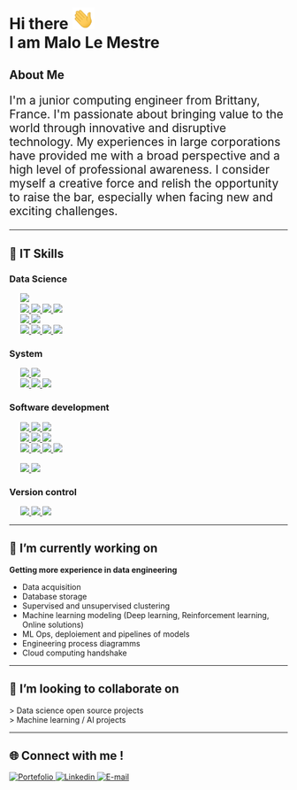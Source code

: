 <h1> Hi there <img src='./assets/hello.gif' width="40px"> <br> I am Malo Le Mestre  </h1>

## About Me
<p style="font-size: 1.5em;"> I'm a junior computing engineer from Brittany, France. I'm passionate about bringing value to the world through innovative and disruptive technology. My experiences in large corporations have provided me with a broad perspective and a high level of professional awareness. I consider myself a creative force and relish the opportunity to raise the bar, especially when facing new and exciting challenges. </p>


___

<h2> 🚀 IT Skills </h2>

<h3> Data Science </h3>

<p>
   <div>
   &nbsp;&nbsp;&nbsp;&nbsp; 
      <a href="#">
         <img src="https://img.shields.io/badge/-Python wide skills-blue?logo=python&logoColor=yellow&style=flat-square" height="40">
      </a>
   </div>
   <div>
         &nbsp;&nbsp;&nbsp;&nbsp;
         <a href="#">
            <img src="https://img.shields.io/badge/SQL-3C75B7?&style=flat-square" height="30">
         </a>
         <a href="#">
            <img src="https://img.shields.io/badge/-MySQL-ded?logo=mysql&logoColor=blue&style=flat-square" height="30">
         </a>
         <a href="#">
            <img src="https://img.shields.io/badge/PostgreSQL-375577?logo=postgresql&logoColor=white&style=flat-square" height="30"> 
         </a>
         <a href="#">
            <img src="https://img.shields.io/badge/Redis-red?logo=redis&logoColor=white&style=flat-square" height="30"> 
         </a>
      
   </div>
   <div>
      &nbsp;&nbsp;&nbsp;&nbsp;
      <a href="#">
      <img src="https://img.shields.io/badge/tensorflow-orange?logo=tensorflow&logoColor=white&style=flat-square" height="30">
      </a> 
      <a href="#">
      <img src="https://img.shields.io/badge/sklearn-blue?logo=scikitlearn&style=flat-square" height="30"> 
      </a>
      <!--<a href="#">
      <img src="https://img.shields.io/badge/pytorch (soon)-252527?logo=pytorch&style=flat-square" height="30">
      </a>-->
   </div> 
   <div>
    &nbsp;&nbsp;&nbsp;&nbsp;
      <a href="#">  
         <img src="https://img.shields.io/badge/Clustering-3C75B7?style=flat-square" height="30">
      </a>
      <a href="#">
         <img src="https://img.shields.io/badge/DTW-grey" height="30">
      </a>
      <a href="#">
         <img src="https://img.shields.io/badge/DBSCAN-grey" height="30">
      </a>
      <a href="#">
         <img src="https://img.shields.io/badge/KMEANS-grey" height="30"> 
      </a>
   </div> 
</p>

<h3> System </h3>

<p> 
   <div>
      &nbsp;&nbsp;&nbsp;&nbsp;
      <a href="#">
         <img src="https://img.shields.io/badge/Docker-2E5A8D?logo=docker&logoColor=white&style=flat-square" height="30">
      </a>
      <a href="#">
         <img src="https://img.shields.io/badge/VirtualBox-ded?logo=virtualbox&logoColor=blue&style=flat-square"height="30">
      </a>
      <!-- <a href="#">
         <img src="https://img.shields.io/badge/Kubernetes (soon)-blue?logo=kubernetes&logoColor=white&style=flat-square" height="30">
      </a> --> 
   </div>
   <div>
      &nbsp;&nbsp;&nbsp;&nbsp;
      <a href="#">
         <img src="https://img.shields.io/badge/Linux-black?logo=linux&logoColor=yellow&style=flat-square" height="30">
      </a>  
      <a href="#">
         <img src="https://img.shields.io/badge/MacOS-888888?logo=macos&logoColor=white&style=flat-square" height="30">
      </a>  
      <a href="#">
         <img src="https://img.shields.io/badge/GNU bash-333333?logo=gnubash&logoColor=00ff00&style=flat-square" height="30">
      </a>    
   </div> 
</p>

<h3> Software development </h3>

<p>
   <div>
      &nbsp;&nbsp;&nbsp;&nbsp; 
      <a href="#">
         <img src="https://img.shields.io/badge/Vue.js-569D74?logo=vuedotjs&logoColor=white&style=flat-square" height="30">
      </a>  
      <a href="#">
         <img src="https://img.shields.io/badge/Node.js-86A94A?logo=nodedotjs&logoColor=white&style=flat-square" height="30">
      </a>  
      <a href="#">
         <img src="https://img.shields.io/badge/Electron-47848F?logo=electron&logoColor=white&style=flat-square" height="30">
      </a>  
   </div>
   <div>
      &nbsp;&nbsp;&nbsp;&nbsp;
      <a href="#">
         <img src="https://img.shields.io/badge/HTML-orange?logo=html5&logoColor=white&style=flat-square" height="30">
      </a> 
      <a href="#">
         <img src="https://img.shields.io/badge/CSS-ded?logo=css3&logoColor=blue&style=flat-square" height="30">
      </a>  
      <a href="#">
         <img src="https://img.shields.io/badge/JavaScript-D1A241?logo=javascript&logoColor=white&style=flat-square"height="30">
      </a>  
   </div>

   <div>
      &nbsp;&nbsp;&nbsp;&nbsp;
      <a href="#">
         <img src="https://img.shields.io/badge/Firebase-blue?logo=firebase&style=flat-square&logoColor='987E2B'" height="30">
      </a>  
      <a href="#">
         <img src="https://img.shields.io/badge/Hosting-grey?logo=firebase&logoColor='987E2B'" height="30">
      </a>  
      <a href="#">
         <img src="https://img.shields.io/badge/Authentication-grey?logo=firebase&logoColor='987E2B'" height="30">
      </a>  
      <a href="#">
         <img src="https://img.shields.io/badge/RealtimeDB-grey?logo=firebase&logoColor='987E2B'" height="30">
      </a>  
   </div> 

   <div>
      &nbsp;&nbsp;&nbsp;&nbsp;
      <!-- <a href="#">
         <img src="https://img.shields.io/badge/C++ (soon)-black?logo=cplusplus&style=flat-square&logoColor='987E2B'" height="30">
      </a> --> 
      <!-- <a href="#"> 
         <img src="https://img.shields.io/badge/VBA (soon)-green?logo=microsoft&style=flat-square" height="30"> 
      </a> -->
   </div> 
   <div>
      &nbsp;&nbsp;&nbsp;&nbsp;
      <a href="#">
         <img src="https://img.shields.io/badge/Flutter-blue?logo=flutter&style=flat-square" height="30"> 
      </a>  
      <a href="#">
         <img src="https://img.shields.io/badge/Dart-white?logo=Dart&style=flat-square&logoColor=blue" height="30"> 
      </a>  
   </div> 
</p>

<h3> Version control </h3>

<p>
   &nbsp;&nbsp;&nbsp;&nbsp;
   <a href="#">
      <img src="https://img.shields.io/badge/Git-black?logo=git&style=flat-square" height="30">
   </a>  
   <a href="#">
      <img src="https://img.shields.io/badge/GitHub-181717?logo=github&style=flat-square" height="30">
   </a>  
   <a href="#">
      <img src="https://img.shields.io/badge/GitLab-ef9b24?logo=gitlab&logoColor=white&style=flat-square" height="30"> 
   </a>  
</p> 

___
<h2>🔭 I’m currently working on </h2>

__Getting more experience in data engineering__
   - Data acquisition
   - Database storage
   - Supervised and unsupervised clustering
   - Machine learning modeling (Deep learning, Reinforcement learning, Online solutions)
   - ML Ops, deploiement and pipelines of models
   - Engineering process diagramms
   - Cloud computing
handshake
___
<h2>🤝 I’m looking to collaborate on </h2>

\> Data science open source projects <br>
\> Machine learning / AI projects

___
<h2>🌐 Connect with me ! </h2>

<div> 
   <a href="https://portfolio.dopee.io" target="_blank">
      <img src="https://img.shields.io/badge/Portefolio-green?style=for-the-badge&logo=vuedotjs&logoColor=white" alt="Portefolio" height=40>
   </a>
   
   <a href="https://www.linkedin.com/in/malo-le-mestre/" target="_blank">
      <img src="https://img.shields.io/badge/LinkedIn-0077B5?style=for-the-badge&logo=linkedin&logoColor=white" alt="Linkedin" height=40>
   </a>

   <a href="mailto:malo.lm@icloud.com" target="_blank">
      <img src="https://img.shields.io/badge/Email-D14836?style=for-the-badge&logo=maildotru&logoColor=white" alt="E-mail" height=40>
   </a>
</div>


<!-- DOCS
icons and labels: 
- https://simpleicons.org/?q=mail 
- https://shields.io
-->
